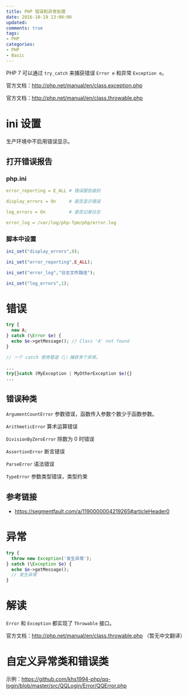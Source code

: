 ```yaml
---
title: PHP 错误和异常处理
date: 2016-10-19 13:00:00
updated:
comments: true
tags:
- PHP
categories:
- PHP
- Basic
---
```


PHP 7 可以通过 `try_catch` 来捕获错误 `Error e` 和异常 `Exception e`。

官方文档：http://php.net/manual/en/class.exception.php

官方文档：http://php.net/manual/en/class.throwable.php

<!--more-->

# ini 设置

生产环境中不启用错误显示。

## 打开错误报告

### php.ini

```yaml
error_reporting = E_ALL # 错误报告级别

display_errors = On     # 是否显示错误

log_errors = On         # 是否记录日志

error_log = /var/log/php-fpm/php/error.log
```

### 脚本中设置

```php
ini_set("display_errors",0);

ini_set("error_reporting",E_ALL);

ini_set("error_log","日志文件路径");

ini_set("log_errors",1);
```

# 错误

```php
try {
  new A;
} catch (\Error $e) {
  echo $e->getMessage(); // Class 'A' not found
}

// 一个 catch 使用管道（|）捕获多个异常。

...
try{}catch (MyException | MyOtherException $e){}
...
```

## 错误种类

`ArgumentCountError` 参数错误，函数传入参数个数少于函数参数。

`ArithmeticError` 算术运算错误

`DivisionByZeroError` 除数为 0 时错误

`AssertionError` 断言错误

`ParseError` 语法错误

`TypeError` 参数类型错误，类型约束

## 参考链接

* https://segmentfault.com/a/1190000004219265#articleHeader0

# 异常

```php
try {
  throw new Exception('发生异常');
} catch (\Exception $e) {
  echo $e->getMessage();
  // 发生异常
}
```

# 解读

`Error` 和 `Exception` 都实现了 `Throwable` 接口。

官方文档：http://php.net/manual/en/class.throwable.php （暂无中文翻译）

# 自定义异常类和错误类

示例：https://github.com/khs1994-php/qq-login/blob/master/src/QQLogin/Error/QQError.php
